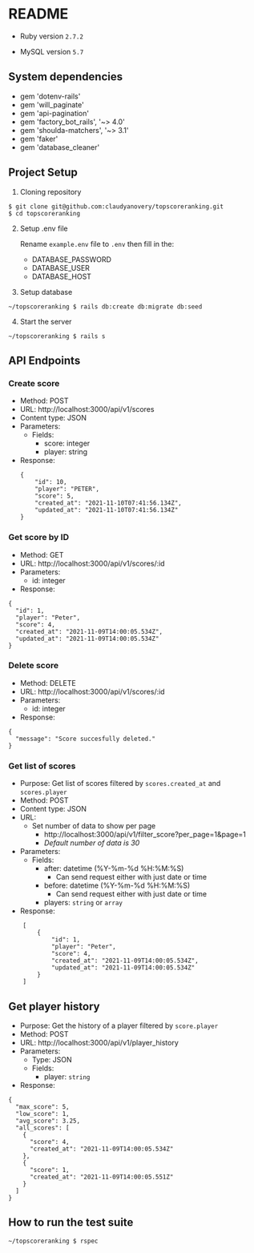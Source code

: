 # README

- Ruby version `2.7.2`

- MySQL version `5.7`

## System dependencies
- gem 'dotenv-rails'
- gem 'will_paginate'
- gem 'api-pagination'
- gem 'factory_bot_rails', '~> 4.0'
- gem 'shoulda-matchers', '~> 3.1'
- gem 'faker'
- gem 'database_cleaner'

## Project Setup

1. Cloning repository
```
$ git clone git@github.com:claudyanovery/topscoreranking.git
$ cd topscoreranking
```

2. Setup .env file

    Rename `example.env` file to `.env` then fill in the:
    - DATABASE_PASSWORD
    - DATABASE_USER
    - DATABASE_HOST

3. Setup database

```
~/topscoreranking $ rails db:create db:migrate db:seed
```

4. Start the server

```
~/topscoreranking $ rails s
```

## API Endpoints

### Create score 
- Method: POST
- URL: http://localhost:3000/api/v1/scores
- Content type: JSON
- Parameters:
  - Fields: 
    - score: integer 
    - player: string
- Response:
  ```
  {
      "id": 10,
      "player": "PETER",
      "score": 5,
      "created_at": "2021-11-10T07:41:56.134Z",
      "updated_at": "2021-11-10T07:41:56.134Z"
  }
  ```

### Get score by ID
- Method: GET
- URL: http://localhost:3000/api/v1/scores/:id
- Parameters:
  - id: integer
- Response:
```
{
  "id": 1,
  "player": "Peter",
  "score": 4,
  "created_at": "2021-11-09T14:00:05.534Z",
  "updated_at": "2021-11-09T14:00:05.534Z"
}
```

### Delete score
- Method: DELETE
- URL: http://localhost:3000/api/v1/scores/:id
- Parameters:
    - id: integer
- Response:
```
{
  "message": "Score succesfully deleted."
}
```

### Get list of scores
- Purpose: Get list of scores filtered by `scores.created_at` and `scores.player`
- Method: POST
- Content type: JSON
- URL:
  - Set number of data to show per page
    - http://localhost:3000/api/v1/filter_score?per_page=1&page=1
    - *Default number of data is 30*
- Parameters:
  - Fields:
    - after: datetime (%Y-%m-%d %H:%M:%S)
      - Can send request either with just date or time
    - before: datetime (%Y-%m-%d %H:%M:%S)
      - Can send request either with just date or time
    - players: `string` or `array`
- Response:
```
    [
        {
            "id": 1,
            "player": "Peter",
            "score": 4,
            "created_at": "2021-11-09T14:00:05.534Z",
            "updated_at": "2021-11-09T14:00:05.534Z"
        }
    ]
```

## Get player history
- Purpose: Get the history of a player filtered by `score.player`
- Method: POST
- URL: http://localhost:3000/api/v1/player_history
- Parameters:
  - Type: JSON
  - Fields:
    - player: `string`
- Response:
```
{
  "max_score": 5,
  "low_score": 1,
  "avg_score": 3.25,
  "all_scores": [
    {
      "score": 4,
      "created_at": "2021-11-09T14:00:05.534Z"
    },
    {
      "score": 1,
      "created_at": "2021-11-09T14:00:05.551Z"
    }
  ]
}
```

## How to run the test suite

```
~/topscoreranking $ rspec
```